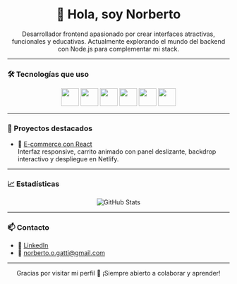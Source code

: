 <h1 align="center">👋 Hola, soy Norberto</h1>

<p align="center">
Desarrollador frontend apasionado por crear interfaces atractivas, funcionales y educativas.  
Actualmente explorando el mundo del backend con Node.js para complementar mi stack.
</p>

---

### 🛠️ Tecnologías que uso

<p align="center">
  <img src="https://cdn.jsdelivr.net/gh/devicons/devicon/icons/react/react-original.svg" width="40" height="40"/>
  <img src="https://cdn.jsdelivr.net/gh/devicons/devicon/icons/vite/vite-original.svg" width="40" height="40"/>
  <img src="https://cdn.jsdelivr.net/gh/devicons/devicon/icons/javascript/javascript-original.svg" width="40" height="40"/>
  <img src="https://cdn.jsdelivr.net/gh/devicons/devicon/icons/nodejs/nodejs-original.svg" width="40" height="40"/>
  <img src="https://cdn.jsdelivr.net/gh/devicons/devicon/icons/git/git-original.svg" width="40" height="40"/>
  <img src="https://cdn.jsdelivr.net/gh/devicons/devicon/icons/css3/css3-original.svg" width="40" height="40"/>
</p>

---

### 🚀 Proyectos destacados

- 🛒 [E-commerce con React](https://github.com/norberto/ecommerce-react)  
  Interfaz responsive, carrito animado con panel deslizante, backdrop interactivo y despliegue en Netlify.

---

### 📈 Estadísticas

<p align="center">
  <img src="https://github-readme-stats.vercel.app/api?username=norberto&show_icons=true&theme=radical" alt="GitHub Stats" />
</p>

---

### 📫 Contacto

- 💼 [LinkedIn]([https://www.linkedin.com/in/tuusuario](https://www.linkedin.com/in/norberto-gatti-1a42aa58/))
- 📧 norberto.o.gatti@gmail.com

---

<p align="center">
Gracias por visitar mi perfil 🙌 ¡Siempre abierto a colaborar y aprender!
</p>
